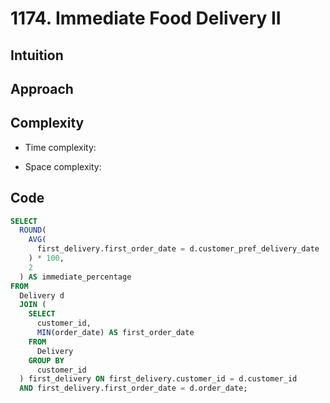 # 1174. Immediate Food Delivery II

## Intuition

## Approach
<!-- Describe your approach to solving the problem. -->

## Complexity

- Time complexity:
<!-- Add your time complexity here, e.g. $$O(n)$$ -->

- Space complexity:
<!-- Add your space complexity here, e.g. $$O(n)$$ -->

## Code

```sql
SELECT
  ROUND(
    AVG(
      first_delivery.first_order_date = d.customer_pref_delivery_date
    ) * 100,
    2
  ) AS immediate_percentage
FROM
  Delivery d
  JOIN (
    SELECT
      customer_id,
      MIN(order_date) AS first_order_date
    FROM
      Delivery
    GROUP BY
      customer_id
  ) first_delivery ON first_delivery.customer_id = d.customer_id
  AND first_delivery.first_order_date = d.order_date;
```
